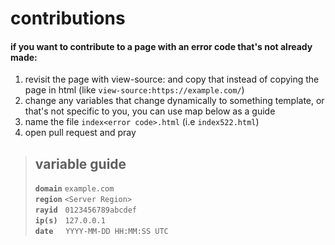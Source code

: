 # contributions

#### if you want to contribute to a page with an error code that's not already made:

1. revisit the page with view-source: and copy that instead of copying the page in html (like `view-source:https://example.com/`)
2. change any variables that change dynamically to something template, or that's not specific to you, you can use map below as a guide
4. name the file `index<error code>.html` (i.e `index522.html`)
5. open pull request and pray

> ## variable guide
> **`domain`** `example.com`<br>
> **`region`** `<Server Region>`<br>
> **`rayid`**&nbsp;&nbsp; `0123456789abcdef`<br>
> **`ip(s)`**&nbsp;&nbsp; `127.0.0.1`<br>
> **`date`**&nbsp;&nbsp;&nbsp;&nbsp; `YYYY-MM-DD HH:MM:SS UTC`<br>
